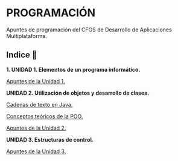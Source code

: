 # PROGRAMACIÓN

Apuntes de programación del CFGS de Desarrollo de Aplicaciones Multiplataforma.

## Indice 🚀

**1. UNIDAD 1. Elementos de un programa informático.**

  [Apuntes de la Unidad 1.](Tema1/Apuntes.md)

**UNIDAD 2. Utilización de objetos y desarrollo de clases.**

  [Cadenas de texto en Java.](Tema2/Strings.md)

  [Conceptos teóricos de la POO.](Tema2/conceptosPOO.md)

  [Apuntes de la Unidad 2.](Tema2/Apuntes.md)

**UNIDAD 3. Estructuras de control.**

[Apuntes de la Unidad 3.](Tema3/Apuntes.md)
  
